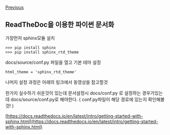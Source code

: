[Previous](..)
## ReadTheDoc을 이용한 파이썬 문서화
가장먼저 sphinx모듈 설치
```
>>> pip install sphinx
>>> pip install sphinx_rtd_theme
```
docs/source/conf.py 파일을 열고 기본 테마 설정
```
html_theme = 'sphinx_rtd_theme'
```

나머지 설정 과정은 아래의 링크에서 동영상을 참고할것

한가지 실수하기 쉬운것이 있는데 문서설정시 docs/conf.py 로 설정하는 경우가있는데 docs/source/conf.py로 해야한다. ( conf.py파일이 해당 경로에 있는지 확인해볼것! )

[https://docs.readthedocs.io/en/latest/intro/getting-started-with-sphinx.html](https://docs.readthedocs.io/en/latest/intro/getting-started-with-sphinx.html)